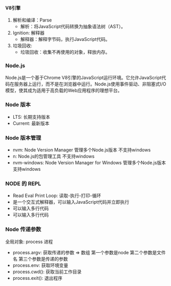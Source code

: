 #### V8引擎

1. 解析和编译：Parse
   - 解析：将JavaScript代码转换为抽象语法树（AST）。
2. Ignition: 解释器
   - 解释器：解释字节码，执行JavaScript代码。
3. 垃圾回收:
   - 垃圾回收：收集不再使用的对象，释放内存。


### Node.js

Node.js是一个基于Chrome V8引擎的JavaScript运行环境。它允许JavaScript代码在服务器上运行，而不是在浏览器中运行。Node.js使用事件驱动、非阻塞式I/O模型，使其成为适用于高负载的Web应用程序的理想平台。

### Node 版本

- LTS: 长期支持版本
- Current: 最新版本


### Node 版本管理

- nvm: Node Version Manager 管理多个Node.js版本 不支持windows
- n: Node.js的包管理工具 不支持windows
- nvm-windows: Node Version Manager for Windows 管理多个Node.js版本 支持windows


### NODE 的 REPL

- Read Eval Print Loop: 读取-执行-打印-循环
- 是一个交互式解释器，可以输入JavaScript代码并立即执行
- 可以输入多行代码
- 可以输入多行代码


### Node 传递参数

全局对象: process 进程

- process.argv: 获取传递的参数 => 数组 第一个参数是node 第二个参数是文件名 第三个参数是传递的参数
- process.env: 获取环境变量
- process.cwd(): 获取当前工作目录
- process.exit(): 退出程序

